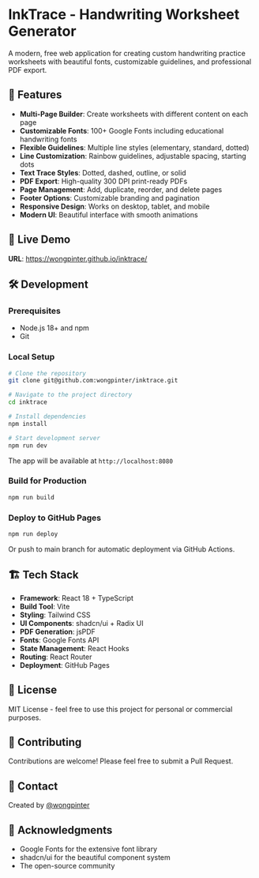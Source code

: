 # InkTrace - Handwriting Worksheet Generator

A modern, free web application for creating custom handwriting practice worksheets with beautiful fonts, customizable guidelines, and professional PDF export.

## 🌟 Features

- **Multi-Page Builder**: Create worksheets with different content on each page
- **Customizable Fonts**: 100+ Google Fonts including educational handwriting fonts
- **Flexible Guidelines**: Multiple line styles (elementary, standard, dotted)
- **Line Customization**: Rainbow guidelines, adjustable spacing, starting dots
- **Text Trace Styles**: Dotted, dashed, outline, or solid
- **PDF Export**: High-quality 300 DPI print-ready PDFs
- **Page Management**: Add, duplicate, reorder, and delete pages
- **Footer Options**: Customizable branding and pagination
- **Responsive Design**: Works on desktop, tablet, and mobile
- **Modern UI**: Beautiful interface with smooth animations

## 🚀 Live Demo

**URL**: https://wongpinter.github.io/inktrace/

## 🛠️ Development

### Prerequisites

- Node.js 18+ and npm
- Git

### Local Setup

```bash
# Clone the repository
git clone git@github.com:wongpinter/inktrace.git

# Navigate to the project directory
cd inktrace

# Install dependencies
npm install

# Start development server
npm run dev
```

The app will be available at `http://localhost:8080`

### Build for Production

```bash
npm run build
```

### Deploy to GitHub Pages

```bash
npm run deploy
```

Or push to main branch for automatic deployment via GitHub Actions.

## 🏗️ Tech Stack

- **Framework**: React 18 + TypeScript
- **Build Tool**: Vite
- **Styling**: Tailwind CSS
- **UI Components**: shadcn/ui + Radix UI
- **PDF Generation**: jsPDF
- **Fonts**: Google Fonts API
- **State Management**: React Hooks
- **Routing**: React Router
- **Deployment**: GitHub Pages

## 📝 License

MIT License - feel free to use this project for personal or commercial purposes.

## 🤝 Contributing

Contributions are welcome! Please feel free to submit a Pull Request.

## 📧 Contact

Created by [@wongpinter](https://github.com/wongpinter)

## 🙏 Acknowledgments

- Google Fonts for the extensive font library
- shadcn/ui for the beautiful component system
- The open-source community
